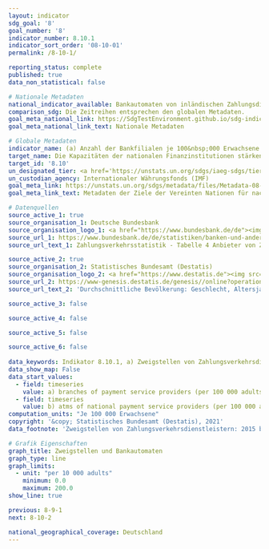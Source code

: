 ```yaml
---
layout: indicator    
sdg_goal: '8'    
goal_number: '8'    
indicator_number: 8.10.1    
indicator_sort_order: '08-10-01'    
permalink: /8-10-1/    

reporting_status: complete    
published: true    
data_non_statistical: false    

# Nationale Metadaten    
national_indicator_available: Bankautomaten von inländischen Zahlungsdienstleistern <br> Zweigstellen von Zahlungsverkehrsdienstleistern    
comparison_sdg: Die Zeitreihen entsprechen den globalen Metadaten.    
goal_meta_national_link: https://SdgTestEnvironment.github.io/sdg-indicators/public/MetaDe/8.10.1.pdf    
goal_meta_national_link_text: Nationale Metadaten    

# Globale Metadaten    
indicator_name: (a) Anzahl der Bankfilialen je 100&nbsp;000 Erwachsene und (b) Anzahl der Geldautomaten je 100&nbsp;000 Erwachsene    
target_name: Die Kapazitäten der nationalen Finanzinstitutionen stärken, um den Zugang zu Bank-, Versicherungs- und Finanzdienstleistungen für alle zu begünstigen und zu erweitern    
target_id: '8.10'    
un_designated_tier: <a href='https://unstats.un.org/sdgs/iaeg-sdgs/tier-classification/' title='Klicken Sie hier um weitere Informationen zur UN-Tier-Klassifikation zu erhalten.'  target='_blank'>Tier I</a>    
un_custodian_agency: Internationaler Währungsfonds (IMF)    
goal_meta_link: https://unstats.un.org/sdgs/metadata/files/Metadata-08-10-01.pdf    
goal_meta_link_text: Metadaten der Ziele der Vereinten Nationen für nachhaltige Entwicklung    

# Datenquellen
source_active_1: true
source_organisation_1: Deutsche Bundesbank
source_organisation_logo_1: <a href="https://www.bundesbank.de/de"><img src="https://g205sdgs.github.io/sdg-indicators/public/OrgImgDe/bundesbank.png" alt="Logo bundesbank" style="height:60px; width:148px"/></a>
source_url_1: https://www.bundesbank.de/de/statistiken/banken-und-andere-finanzielle-unternehmen/zahlungsverkehr/zahlungsverkehrs-und-wertpapierabwicklungsstatistiken-804046
source_url_text_1: Zahlungsverkehrsstatistik - Tabelle 4 Anbieter von Zahlungsverkehrsdienstleistungen für Nicht-Zahlungsdienstleister

source_active_2: true
source_organisation_2: Statistisches Bundesamt (Destatis)
source_organisation_logo_2: <a href="https://www.destatis.de"><img src="https://g205sdgs.github.io/sdg-indicators/public/OrgImgDe/destatis.png" alt="Logo destatis" style="height:60px; width:148px"/></a>
source_url_2: https://www-genesis.destatis.de/genesis//online?operation=table&code=12411-0041&bypass=true&language=de
source_url_text_2: 'Durchschnittliche Bevölkerung: Geschlecht, Altersjahre – GENESIS online 12411-0041'

source_active_3: false

source_active_4: false

source_active_5: false

source_active_6: false
    
data_keywords: Indikator 8.10.1, a) Zweigstellen von Zahlungsverkehrsdienstleistern, b) Bankautomaten von inländischen Zahlungsdienstleistern, Internationale Währungsfonds (IMF)    
data_show_map: False    
data_start_values: 
  - field: timeseries
    value: a) branches of payment service providers (per 100 000 adults)
  - field: timeseries
    value: b) atms of national payment service providers (per 100 000 adults)    
computation_units: "Je 100 000 Erwachsene"    
copyright: '&copy; Statistisches Bundesamt (Destatis), 2021'    
data_footnote: 'Zweigstellen von Zahlungsverkehrsdienstleistern: 2015 bis 2018 korrigierte Daten. Bankautomaten von inländischen Zahlungsdienstleistern: 2016 bis 2018 korrigierte Daten.'    

# Grafik Eigenschaften    
graph_title: Zweigstellen und Bankautomaten    
graph_type: line    
graph_limits:
  - unit: "per 10 000 adults"
    minimum: 0.0
    maximum: 200.0
show_line: true    

previous: 8-9-1    
next: 8-10-2    

national_geographical_coverage: Deutschland    
---
```


<span></span>